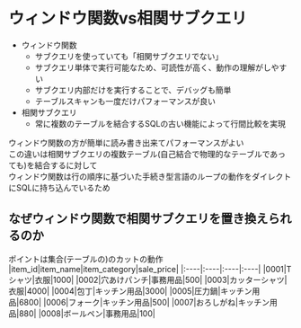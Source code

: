 # ウィンドウ関数vs相関サブクエリ
- ウィンドウ関数
  - サブクエリを使っていても「相関サブクエリでない」
  - サブクエリ単体で実行可能なため、可読性が高く、動作の理解がしやすい
  - サブクエリ内部だけを実行することで、デバッグも簡単
  - テーブルスキャンも一度だけパフォーマンスが良い
- 相関サブクエリ
  - 常に複数のテーブルを結合するSQLの古い機能によって行間比較を実現
 
ウィンドウ関数の方が簡単に読み書き出来てパフォーマンスがよい  
この違いは相関サブクエリの複数テーブル(自己結合で物理的なテーブルであっても)を結合するに対して  
ウィンドウ関数は行の順序に基づいた手続き型言語のループの動作をダイレクトにSQLに持ち込んでいるため  

## なぜウィンドウ関数で相関サブクエリを置き換えられるのか
ポイントは集合(テーブルの)のカットの動作
|item_id|item_name|item_category|sale_price|
|:----|:----|:----|:----|
|0001|Tシャツ|衣服|1000|
|0002|穴あけパンチ|事務用品|500|
|0003|カッターシャツ|衣服|4000|
|0004|包丁|キッチン用品|3000|
|0005|圧力鍋|キッチン用品|6800|
|0006|フォーク|キッチン用品|500|
|0007|おろしがね|キッチン用品|880|
|0008|ボールペン|事務用品|100|


